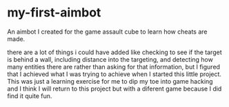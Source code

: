 # my-first-aimbot
An aimbot I created for the game assault cube to learn how cheats are made.

there are a lot of things i could have added like checking to see if the target is behind a wall, including distance into the targeting, and detecting how many entities there are rather than asking for that information, but I figured that I achieved what I was trying to achieve when I started this little project. This was just a learning exercise for me to dip my toe into game hacking and I think I will return to this project but with a diferent game because I did find it quite fun.
